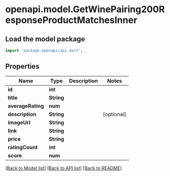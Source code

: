 # openapi.model.GetWinePairing200ResponseProductMatchesInner

## Load the model package
```dart
import 'package:openapi/api.dart';
```

## Properties
Name | Type | Description | Notes
------------ | ------------- | ------------- | -------------
**id** | **int** |  | 
**title** | **String** |  | 
**averageRating** | **num** |  | 
**description** | **String** |  | [optional] 
**imageUrl** | **String** |  | 
**link** | **String** |  | 
**price** | **String** |  | 
**ratingCount** | **int** |  | 
**score** | **num** |  | 

[[Back to Model list]](../README.md#documentation-for-models) [[Back to API list]](../README.md#documentation-for-api-endpoints) [[Back to README]](../README.md)


